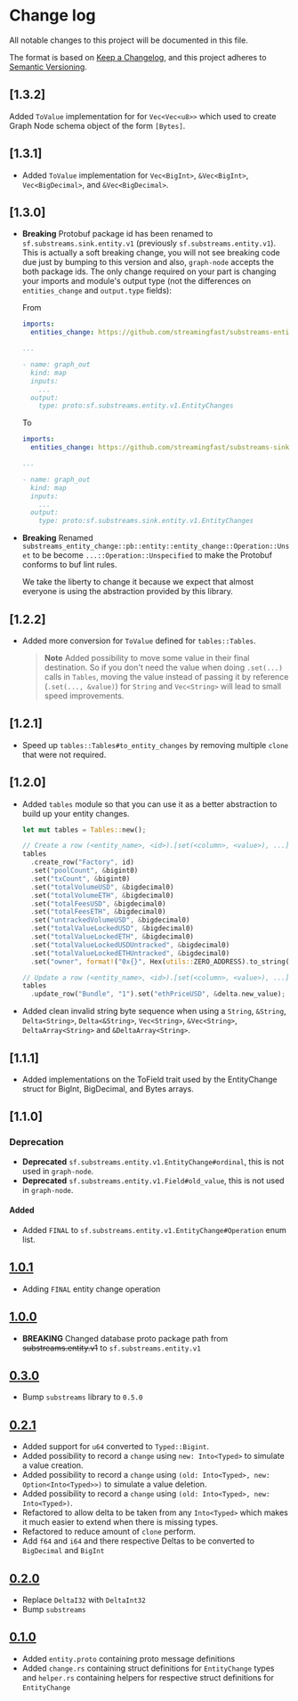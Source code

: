# Change log

All notable changes to this project will be documented in this file.

The format is based on [Keep a Changelog](https://keepachangelog.com/en/1.0.0/), and this project adheres to [Semantic Versioning](https://semver.org/spec/v2.0.0.html).

## [1.3.2]

Added `ToValue` implementation for for `Vec<Vec<u8>>` which used to create Graph Node schema object of the form `[Bytes]`.

## [1.3.1]

* Added `ToValue` implementation for `Vec<BigInt>`, `&Vec<BigInt>`, `Vec<BigDecimal>`, and `&Vec<BigDecimal>`.

## [1.3.0]

* **Breaking** Protobuf package id has been renamed to `sf.substreams.sink.entity.v1` (previously `sf.substreams.entity.v1`). This is actually a soft breaking change, you will not see breaking code due just by bumping to this version and also, `graph-node` accepts the both package ids. The only change required on your part is changing your imports and module's output type (not the differences on `entities_change` and `output.type` fields):

  From

  ```yaml
  imports:
    entities_change: https://github.com/streamingfast/substreams-entity-change/releases/download/v1.2.1/substreams-entity-change-v1.2.1.spkg

  ...

  - name: graph_out
    kind: map
    inputs:
      ...
    output:
      type: proto:sf.substreams.entity.v1.EntityChanges
  ```

  To

  ```yaml
  imports:
    entities_change: https://github.com/streamingfast/substreams-sink-entity-changes/releases/download/v1.3.0/substreams-sink-entity-changes-v1.3.0.spkg

  ...

  - name: graph_out
    kind: map
    inputs:
      ...
    output:
      type: proto:sf.substreams.sink.entity.v1.EntityChanges
  ```

* **Breaking** Renamed `substreams_entity_change::pb::entity::entity_change::Operation::Unset` to be become `...::Operation::Unspecified` to make the Protobuf conforms to buf lint rules.

  We take the liberty to change it because we expect that almost everyone is using the abstraction provided by this library.

## [1.2.2]

* Added more conversion for `ToValue` defined for `tables::Tables`.

  > **Note** Added possibility to move some value in their final destination. So if you don't need the value when doing `.set(...)` calls in `Tables`, moving the value instead of passing it by reference (`.set(..., &value)`) for `String` and `Vec<String>` will lead to small speed improvements.

## [1.2.1]

* Speed up `tables::Tables#to_entity_changes` by removing multiple `clone` that were not required.

## [1.2.0]

* Added `tables` module so that you can use it as a better abstraction to build up your entity changes.

  ```rust
  let mut tables = Tables::new();

  // Create a row (<entity_name>, <id>).[set(<column>, <value>), ...]
  tables
    .create_row("Factory", id)
    .set("poolCount", &bigint0)
    .set("txCount", &bigint0)
    .set("totalVolumeUSD", &bigdecimal0)
    .set("totalVolumeETH", &bigdecimal0)
    .set("totalFeesUSD", &bigdecimal0)
    .set("totalFeesETH", &bigdecimal0)
    .set("untrackedVolumeUSD", &bigdecimal0)
    .set("totalValueLockedUSD", &bigdecimal0)
    .set("totalValueLockedETH", &bigdecimal0)
    .set("totalValueLockedUSDUntracked", &bigdecimal0)
    .set("totalValueLockedETHUntracked", &bigdecimal0)
    .set("owner", format!("0x{}", Hex(utils::ZERO_ADDRESS).to_string()));

  // Update a row (<entity_name>, <id>).[set(<column>, <value>), ...]
  tables
    .update_row("Bundle", "1").set("ethPriceUSD", &delta.new_value);
  ```

* Added clean invalid string byte sequence when using a `String`, `&String`, `Delta<String>`, `Delta<&String>`, `Vec<String>`, `&Vec<String>`, `DeltaArray<String>` and `&DeltaArray<String>`.

## [1.1.1]

* Added implementations on the ToField trait used by the EntityChange struct for BigInt, BigDecimal, and Bytes arrays.

## [1.1.0]

### Deprecation

* **Deprecated** `sf.substreams.entity.v1.EntityChange#ordinal`, this is not used in `graph-node`.
* **Deprecated** `sf.substreams.entity.v1.Field#old_value`, this is not used in `graph-node`.

#### Added

* Added `FINAL` to `sf.substreams.entity.v1.EntityChange#Operation` enum list.

## [1.0.1](https://github.com/streamingfast/substreams-sink-entity-changes/releases/tag/v1.0.1)
* Adding `FINAL` entity change operation

## [1.0.0](https://github.com/streamingfast/substreams-sink-entity-changes/releases/tag/v1.0.0)

* **BREAKING** Changed database proto package path from ~~substreams.entity.v1~~ to `sf.substreams.entity.v1`

## [0.3.0](https://github.com/streamingfast/substreams-sink-entity-changes/releases/tag/v0.3.0)

* Bump `substreams` library to `0.5.0`

## [0.2.1](https://github.com/streamingfast/substreams-sink-entity-changes/releases/tag/v0.2.1)

* Added support for `u64` converted to `Typed::Bigint`.
* Added possibility to record a `change` using `new: Into<Typed>` to simulate a value creation.
* Added possibility to record a `change` using `(old: Into<Typed>, new: Option<Into<Typed>>)` to simulate a value deletion.
* Added possibility to record a `change` using `(old: Into<Typed>, new: Into<Typed>)`.
* Refactored to allow delta to be taken from any `Into<Typed>` which makes it much easier to extend when there is missing types.
* Refactored to reduce amount of `clone` perform.
* Add `f64` and `i64` and there respective Deltas to be converted to `BigDecimal` and `BigInt`

## [0.2.0](https://github.com/streamingfast/substreams-sink-entity-changes/releases/tag/v0.2.0)

* Replace `DeltaI32` with `DeltaInt32`
* Bump `substreams`

## [0.1.0](https://github.com/streamingfast/substreams-sink-entity-changes/releases/tag/v0.1.0)

* Added `entity.proto` containing proto message definitions
* Added `change.rs` containing struct definitions for `EntityChange` types and `helper.rs` containing helpers for respective struct definitions for `EntityChange`
